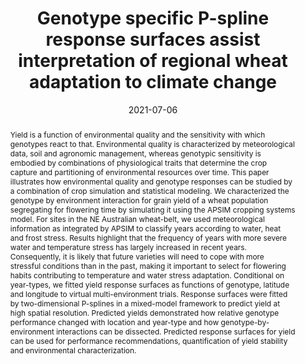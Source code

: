 ---
authors:
 - Daniela Bustos-Korts
 - Martin P Boer
 - Karine Chenu
 - bangyou-zheng
 - Scott Chapman
 - Fred van Eeuwijk
 
doi: 10.1093/insilicoplants/diab018
date: "2021-07-06"
image_preview: ""
math: false
publication_types: ["2"]
publication: "in siloco Plants"
publication_short: ""
selected: false
title: "Genotype specific P-spline response surfaces assist interpretation of regional wheat adaptation to climate change"
tags: 
 - APSIM
 - wheat
 - climate
image:
  caption: 'Response surfaces for each genotype'
  focal_point: ""
  preview_only: false

url_pdf: https://doi.org/10.1093/insilicoplants/diab018

abstract: "Yield is a function of environmental quality and the sensitivity with which genotypes react to that. Environmental quality is characterized by meteorological data, soil and agronomic management, whereas genotypic sensitivity is embodied by combinations of physiological traits that determine the crop capture and partitioning of environmental resources over time. This paper illustrates how environmental quality and genotype responses can be studied by a combination of crop simulation and statistical modeling. We characterized the genotype by environment interaction for grain yield of a wheat population segregating for flowering time by simulating it using the APSIM cropping systems model. For sites in the NE Australian wheat-belt, we used meteorological information as integrated by APSIM to classify years according to water, heat and frost stress. Results highlight that the frequency of years with more severe water and temperature stress has largely increased in recent years. Consequently, it is likely that future varieties will need to cope with more stressful conditions than in the past, making it important to select for flowering habits contributing to temperature and water stress adaptation. Conditional on year-types, we fitted yield response surfaces as functions of genotype, latitude and longitude to virtual multi-environment trials. Response surfaces were fitted by two-dimensional P-splines in a mixed-model framework to predict yield at high spatial resolution. Predicted yields demonstrated how relative genotype performance changed with location and year-type and how genotype-by-environment interactions can be dissected. Predicted response surfaces for yield can be used for performance recommendations, quantification of yield stability and environmental characterization."

---